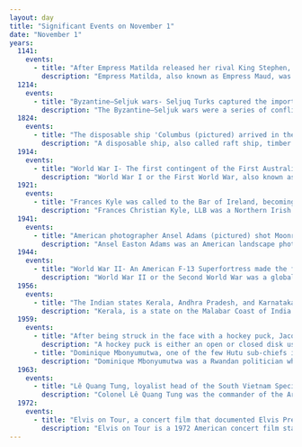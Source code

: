 ```yaml
---
layout: day
title: "Significant Events on November 1"
date: "November 1"
years:
  1141:
    events:
      - title: "After Empress Matilda released her rival King Stephen, he in turn released Robert of Gloucester, her strongest supporter, thus prolonging the Anglo-Norman civil war known as The Anarchy."
        description: "Empress Matilda, also known as Empress Maud, was one of the claimants to the English throne during the civil war known as the Anarchy. The daughter and heir of Henry I, king of England and ruler of Normandy, she went to Germany as a child when she was married to the future Holy Roman Emperor Henry V. She travelled with the emperor to Italy in 1116, was controversially crowned empress in St Peter's Basilica, and acted as the imperial regent in Italy. Matilda and Henry V had no children, and when he died in 1125, the imperial crown was claimed by his rival Lothair of Supplinburg."
  1214:
    events:
      - title: "Byzantine–Seljuk wars- Seljuq Turks captured the important port city of Sinope."
        description: "The Byzantine–Seljuk wars were a series of conflicts in the Middle Ages between the Byzantine Empire and the Seljuk Sultanate. They shifted the balance of power in Asia Minor and Syria from the Byzantines to the Seljuk dynasty. Riding from the steppes of Central Asia, the Seljuks replicated tactics practiced by the Huns hundreds of years earlier against a similar Roman opponent but now combining it with new-found Islamic zeal. In many ways, the Seljuk resumed the conquests of the Muslims in the Byzantine–Arab Wars initiated by the Rashidun, Umayyad and Abbasid Caliphates in the Levant, North Africa and Asia Minor."
  1824:
    events:
      - title: "The disposable ship 'Columbus (pictured) arrived in the The Downs off England, becoming, at that time, the largest vessel to have crossed the Atlantic Ocean."
        description: "A disposable ship, also called raft ship, timber ship, or timber drogher is a ship or sea vessel that is intended for use on a single voyage. At the final destination, the vessel is broken up for sale or reuse of materials. Until the end of the 19th century, such ships were common on major rivers such as the Danube and the Rhine in Central Europe and the Mississippi in North America. There were also saltwater vessels that were primarily built for one-time sailing to break up. Some of the largest wooden ships in history were of this type."
  1914:
    events:
      - title: "World War I- The first contingent of the First Australian Imperial Force (soldiers pictured) departed Albany, Western Australia."
        description: "World War I or the First World War, also known as the Great War, was a global conflict between two coalitions- the Allies and the Central Powers. Fighting took place mainly in Europe and the Middle East, as well as in parts of Africa and the Asia-Pacific, and in Europe was characterised by trench warfare; the widespread use of artillery, machine guns, and chemical weapons (gas); and the introductions of tanks and aircraft. World War I was one of the deadliest conflicts in history, resulting in an estimated 10 million military dead and more than 20 million wounded, plus some 10 million civilian dead from causes including genocide. The movement of large numbers of people was a major factor in the deadly Spanish flu pandemic."
  1921:
    events:
      - title: "Frances Kyle was called to the Bar of Ireland, becoming the first female barrister in Ireland or Great Britain."
        description: "Frances Christian Kyle, LLB was a Northern Irish barrister and the first woman, together with Averil Deverell, to be admitted to the bar in either Ireland or Great Britain, being called to the Bar of Ireland on 1 November 1921. It not only made headlines in Dublin but also New York City, London, and India. It was almost a year before any woman was called to the English bar."
  1941:
    events:
      - title: "American photographer Ansel Adams (pictured) shot Moonrise, Hernandez, New Mexico, one of his most famous photographs."
        description: "Ansel Easton Adams was an American landscape photographer and environmentalist known for his black-and-white images of the American West. He helped found Group f/64, an association of photographers advocating 'pure' photography which favored sharp focus and the use of the full tonal range of a photograph. He and Fred Archer developed a system of image-making called the Zone System, a method of achieving a desired final print through a technical understanding of how the tonal range of an image is the result of choices made in exposure, negative development, and printing."
  1944:
    events:
      - title: "World War II- An American F-13 Superfortress made the first flight by an Allied aircraft over Tokyo since the Doolittle Raid in April 1942."
        description: "World War II or the Second World War was a global conflict between two coalitions- the Allies and the Axis powers. Nearly all of the world's countries participated, with many nations mobilising all resources in pursuit of total war. Tanks and aircraft played major roles, enabling the strategic bombing of cities and delivery of the first and only nuclear weapons ever used in war. World War II was the deadliest conflict in history, resulting in 70 to 85 million deaths, more than half of which were civilians. Millions died in genocides, including the Holocaust, and by massacres, starvation, and disease. After the Allied victory, Germany, Austria, Japan, and Korea were occupied, and German and Japanese leaders were tried for war crimes."
  1956:
    events:
      - title: "The Indian states Kerala, Andhra Pradesh, and Karnataka were formally created under the States Reorganisation Act."
        description: "Kerala, is a state on the Malabar Coast of India. It was formed on 1 November 1956, following the passage of the States Reorganisation Act, by combining Malayalam-speaking regions of the erstwhile regions of Cochin, Malabar, South Canara, and Travancore. Spread over 38,863 km2 (15,005 sq mi), Kerala is the 14th smallest Indian state by area. It is bordered by Karnataka to the north and northeast, Tamil Nadu to the east and south, and the Lakshadweep Sea to the west. With 33 million inhabitants as per the 2011 census, Kerala is the 13th-largest Indian state by population. It is divided into 14 districts with the capital being Thiruvananthapuram. Malayalam is the most widely spoken language and is also the official language of the state."
  1959:
    events:
      - title: "After being struck in the face with a hockey puck, Jacques Plante played the rest of the game wearing a face mask, now mandatory equipment for goaltenders in ice hockey."
        description: "A hockey puck is either an open or closed disk used in a variety of sports and games. There are designs made for use on an ice surface, such as in ice hockey, and others for the different variants of floor hockey which includes the wheeled skate variant of inline hockey. They are all designed to serve the same function a ball does in ball games."
      - title: "Dominique Mbonyumutwa, one of the few Hutu sub-chiefs in colonial Rwanda, was attacked by Tutsi activists, precipitating the Rwandan Revolution."
        description: "Dominique Mbonyumutwa was a Rwandan politician who served as the interim first President of Rwanda for a period of nine months in 1961, during a transitional phase between the overthrow of the Rwandan monarchy in the Rwandan Revolution and the country's independence. Following an election in October of that year, he was succeeded by Grégoire Kayibanda who became the first elected president of the country following independence."
  1963:
    events:
      - title: "Lê Quang Tung, loyalist head of the South Vietnam Special Forces, was executed in a U.S.-backed coup against president Ngô Đình Diệm following a period of religious unrest."
        description: "Colonel Lê Quang Tung was the commander of the Army of the Republic of Vietnam Special Forces under the command of Ngô Đình Nhu. Nhu was the brother of South Vietnam's president, Ngô Đình Diệm. A former servant of the Ngô family, Tung's military background was in security and counterespionage."
  1972:
    events:
      - title: "Elvis on Tour, a concert film that documented Elvis Presley's tour throughout the United States, opened."
        description: "Elvis on Tour is a 1972 American concert film starring Elvis Presley during his fifteen-city spring tour earlier that year. It was written, produced, directed by Pierre Adidge and Robert Abel and released by Metro-Goldwyn-Mayer (MGM)."
---
```

